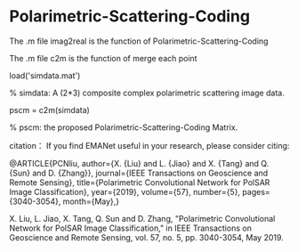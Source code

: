 # Polarimetric-Scattering-Coding
The .m file imag2real is the function of Polarimetric-Scattering-Coding

The .m file c2m is the function of merge each point 


load('simdata.mat')

% simdata: A (2*3) composite complex polarimetric scattering image data.


pscm = c2m(simdata)

% pscm: the proposed Polarimetric-Scattering-Coding Matrix.

citation：
If you find EMANet useful in your research, please consider citing:

@ARTICLE{PCNliu,
author={X. {Liu} and L. {Jiao} and X. {Tang} and Q. {Sun} and D. {Zhang}},
journal={IEEE Transactions on Geoscience and Remote Sensing},
title={Polarimetric Convolutional Network for PolSAR Image Classification},
year={2019},
volume={57},
number={5},
pages={3040-3054},
month={May},}

X. Liu, L. Jiao, X. Tang, Q. Sun and D. Zhang, "Polarimetric Convolutional Network for PolSAR Image Classification," in IEEE Transactions on Geoscience and Remote Sensing, vol. 57, no. 5, pp. 3040-3054, May 2019.


